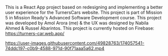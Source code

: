 This is a React App project based on redesigning and implementing a better user experience for the TurnersCars website. This project is part of Mission 5 in Mission Ready's Advanced Software Development course. This project was developed by Amol Arora (me) & the UX was designed by Nabila Ahmed & Russel Abarintos. This project is currently hosted on Firebase: https://turners-car.web.app/








https://user-images.githubusercontent.com/49828763/174057541-74ddc197-c0b9-4588-971d-90f71aaa5a62.mp4


